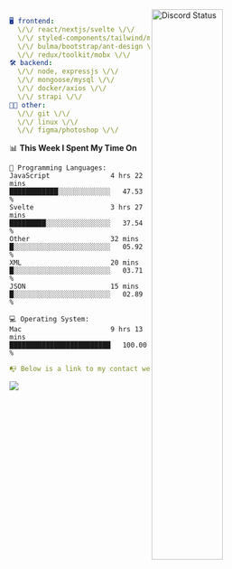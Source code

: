 
<a href="https://discord.com/users/279302975371870218" target="_blank">
    <img width="50%" align="right" alt="Discord Status" src="https://lanyard.cnrad.dev/api/279302975371870218?bg=161B22&borderRadius=5px%205px%200%200&hideTimestamp=true&idleMessage=Just%20chillin%27%20at%20the%20moment&animated=true">
</a>

```yaml
🖥️ frontend: 
  \/\/ react/nextjs/svelte \/\/
  \/\/ styled-components/tailwind/mui/
  \/\/ bulma/bootstrap/ant-design \/\/
  \/\/ redux/toolkit/mobx \/\/
🛠 backend: 
  \/\/ node, expressjs \/\/
  \/\/ mongoose/mysql \/\/
  \/\/ docker/axios \/\/
  \/\/ strapi \/\/
👨‍💻 other: 
  \/\/ git \/\/ 
  \/\/ linux \/\/
  \/\/ figma/photoshop \/\/
```
<!--START_SECTION:waka-->
📊 **This Week I Spent My Time On** 

```text
💬 Programming Languages: 
JavaScript               4 hrs 22 mins       ████████████░░░░░░░░░░░░░   47.53 % 
Svelte                   3 hrs 27 mins       █████████░░░░░░░░░░░░░░░░   37.54 % 
Other                    32 mins             █░░░░░░░░░░░░░░░░░░░░░░░░   05.92 % 
XML                      20 mins             █░░░░░░░░░░░░░░░░░░░░░░░░   03.71 % 
JSON                     15 mins             █░░░░░░░░░░░░░░░░░░░░░░░░   02.89 % 

💻 Operating System: 
Mac                      9 hrs 13 mins       █████████████████████████   100.00 % 
```


<!--END_SECTION:waka-->
```yaml
📭 Below is a link to my contact website 
```
<a href="https://vk.cc/cg0vfb" target="_black"> <img src="https://img.shields.io/badge/website-161B22?style=for-the-badge&logo=About.me&logoColor=white"></img> <a/>
